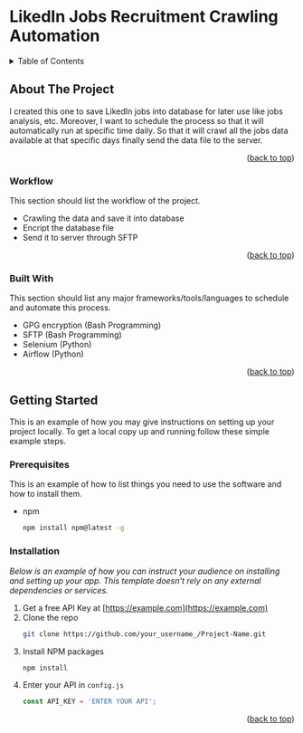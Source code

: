 # LikedIn Jobs Recruitment Crawling Automation

<!-- TABLE OF CONTENTS -->
<details>
  <summary>Table of Contents</summary>
  <ol>
    <li>
      <a href="#about-the-project">About The Project</a>
      <ul>
        <li><a href="#workflow">Workflow</a></li>
        <li><a href="#built-with">Built With</a></li>
      </ul>
    </li>
    <li>
      <a href="#getting-started">Getting Started</a>
      <ul>
        <li><a href="#prerequisites">Prerequisites</a></li>
        <li><a href="#installation">Installation</a></li>
      </ul>
    </li>
  </ol>
</details>

<!-- ABOUT THE PROJECT -->
## About The Project

I created this one to save LikedIn jobs into database for later use like jobs analysis, etc. Moreover, I want to schedule the process so that it will automatically run at specific time daily. So that it will crawl all the jobs data available at that specific days finally send the data file to the server.

<p align="right">(<a href="#top">back to top</a>)</p>

### Workflow

This section should list the workflow of the project.

* Crawling the data and save it into database
* Encript the database file
* Send it to server through SFTP

<p align="right">(<a href="#top">back to top</a>)</p>

### Built With

This section should list any major frameworks/tools/languages to schedule and automate this process.

* GPG encryption (Bash Programming)
* SFTP (Bash Programming)
* Selenium (Python)
* Airflow (Python)

<p align="right">(<a href="#top">back to top</a>)</p>

<!-- GETTING STARTED -->
## Getting Started

This is an example of how you may give instructions on setting up your project locally.
To get a local copy up and running follow these simple example steps.

### Prerequisites

This is an example of how to list things you need to use the software and how to install them.
* npm
  ```sh
  npm install npm@latest -g
  ```

### Installation

_Below is an example of how you can instruct your audience on installing and setting up your app. This template doesn't rely on any external dependencies or services._

1. Get a free API Key at [https://example.com](https://example.com)
2. Clone the repo
   ```sh
   git clone https://github.com/your_username_/Project-Name.git
   ```
3. Install NPM packages
   ```sh
   npm install
   ```
4. Enter your API in `config.js`
   ```js
   const API_KEY = 'ENTER YOUR API';
   ```

<p align="right">(<a href="#top">back to top</a>)</p>
